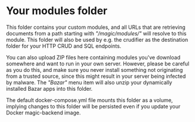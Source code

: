 
# Your modules folder

This folder contains your custom modules, and all URLs that are retrieving documents from a path starting
with _"/magic/modules/"_ will resolve to this module. This folder will also be used by e.g. the crudifier
as the destination folder for your HTTP CRUD and SQL endpoints.

You can also upload ZIP files here containing modules you've download somewhere and want to run in
your own server. However, please be careful as you do this, and make sure you never install something
not originating from a trusted source, since this might result in your server being infected by
malware. The _"Bazar"_ menu item will also unzip your dynamically installed Bazar apps into this
folder.

The default docker-compose.yml file mounts this folder as a volume, implying changes to this folder
will be persisted even if you update your Docker magic-backend image.
